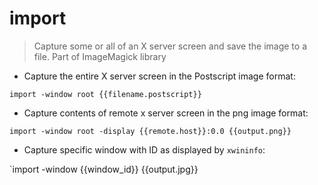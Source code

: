 # import

> Capture some or all of an X server screen and save the image to a file. Part of ImageMagick library

- Capture the entire X server screen in the Postscript image format:

`import -window root {{filename.postscript}}`

- Capture contents of remote x server screen in the png image format:

`import -window root -display {{remote.host}}:0.0 {{output.png}}`

- Capture specific window with ID as displayed by `xwininfo`:

`import -window {{window_id}} {{output.jpg}}
